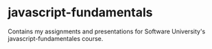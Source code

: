 # javascript-fundamentals
Contains my assignments and presentations for Software University's javascript-fundamentales course.
